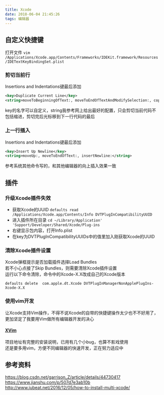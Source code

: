 ```yaml
---
title: Xcode
date: 2018-06-04 21:45:26
tags: 编辑器
---
```



## 自定义快捷键
打开文件 `vim /Applications/Xcode.app/Contents/Frameworks/IDEKit.framework/Resources/IDETextKeyBindingSet.plist`

### 剪切当前行
Insertions and Indentations键最后添加
```xml
<key>Duplicate Current Line</key>
<string>moveToBeginningOfText:, moveToEndOfTextAndModifySelection:, copy:, moveToBeginningOfLine:, deleteToBeginningOfLine:, moveToEndOfLine:, deleteToBeginningOfLine:, deleteBackward:, moveDown:, moveToEndOfLine:</string>
```
key的名字可以自定义，string我参考网上给出最好的配置，只会剪切当前代码不包括缩进，剪切完后光标移到下一行代码的最后

### 上一行插入
Insertions and Indentations键最后添加
```xml
<key>Insert Up Newline</key>
<string>moveUp:, moveToEndOfText:, insertNewline:</string>
```
参考系统其他命令写的，和其他编辑器的向上插入效果一致

## 插件

### 升级Xcode插件失效
- 获取Xcode的UUID `defaults read /Applications/Xcode.app/Contents/Info DVTPlugInCompatibilityUUID`
- 进入插件所在目录 `cd ~/Library/Application' 'Support/Developer/Shared/Xcode/Plug-ins`
- 右键显示包内容，打开Info.plist
- 在key为DVTPlugInCompatibilityUUIDs中的值里加入刚获取Xcode的UUID

### 清除Xcode插件设置
Xcode弹框提示是否加载插件选择Load Bundles  
若不小心点接了Skip Bundles，则需要清除Xcode插件设置  
运行以下命令清除，命令中的Xcode-X.X改成自己的Xcode版本

`defaults delete  com.apple.dt.Xcode DVTPlugInManagerNonApplePlugIns-Xcode-X.X`

### 使用vim开发
让Xcode支持Vim操作，不得不说Xcode的自带的快捷键操作太少也不不好用了，更加坚定了我要用Vim做所有编辑器开发的决心  

#### [XVim](https://github.com/XVimProject/XVim2)
项目地址有完整的安装说明，已用有几个小bug，也算不影戏使用  
还是要多用vim，方便不同编辑器的快速开发，正在努力适应中  


## 参考资料
https://blog.csdn.net/garrison_Z/article/details/44730417
https://www.jianshu.com/p/507d7e3ab10b
http://www.jubeat.net/2016/12/05/how-to-install-multi-xcode/
